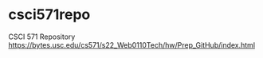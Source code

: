 # csci571repo
CSCI 571 Repository
https://bytes.usc.edu/cs571/s22_Web0110Tech/hw/Prep_GitHub/index.html